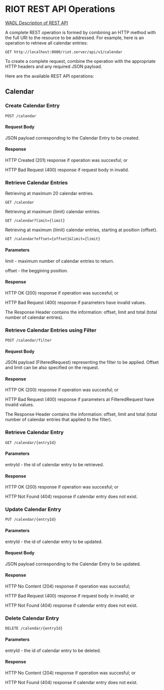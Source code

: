 # RIOT REST API Operations

[WADL Description of REST API](https://belgrad.informatik.uni-stuttgart.de:8181/riot/api/v1/application.wadl)

A complete REST operation is formed by combining an HTTP method with the full URI to the resource to be addressed. For example, here is an operation to retrieve all calendar entries:

	GET http://localhost:8080/riot.server/api/v1/calendar

To create a complete request, combine the operation with the appropriate HTTP headers and any required JSON payload.

Here are the available REST API operations:

## Calendar

### Create Calendar Entry

	POST /calendar

#### Request Body

JSON payload corresponding to the Calendar Entry to be created.

#### Response

HTTP Created (201) response if operation was succesful; or

HTTP Bad Request (400) response if request body in invalid.

### Retrieve Calendar Entries
Retrieving at maximum 20 calendar entries.
	
	GET /calendar
Retrieving at maximum {limit} calendar entries.

	GET /calendar?limit={limit}

Retrieving at maximum {limit} calendar entries, starting at position {offset}.

	GET /calendar?offset={offset}&limit={limit}

#### Parameters

limit - maximum number of calendar entries to return.

offset - the beggining position.

#### Response

HTTP OK (200) response if operation was succesful; or

HTTP Bad Request (400) response if parameters have invalid values.

The Response Header contains the information: offset, limit and total (total number of calendar entries).

### Retrieve Calendar Entries using Filter

	POST /calendar/filter

#### Request Body

JSON payload (FilteredRequest) representing the filter to be applied. Offset and limit can be also specified on the request.

#### Response

HTTP OK (200) response if operation was succesful; or

HTTP Bad Request (400) response if parameters at FilteredRequest have invalid values.

The Response Header contains the information: offset, limit and total (total number of calendar entries that applied to the filter).

### Retrieve Calendar Entry

	GET /calendar/{entryId}

#### Parameters

entryId - the id of calendar entry to be retrieved.

#### Response

HTTP OK (200) response if operation was succesful; or

HTTP Not Found (404) response if calendar entry does not exist.

### Update Calendar Entry

	PUT /calendar/{entryId}

#### Parameters

entryId - the id of calendar entry to be updated.

#### Request Body

JSON payload corresponding to the Calendar Entry to be updated.

#### Response

HTTP No Content (204) response if operation was succesful;

HTTP Bad Request (400) response if request body in invalid; or

HTTP Not Found (404) response if calendar entry does not exist.

### Delete Calendar Entry

	DELETE /calendar/{entryId}

#### Parameters

entryId - the id of calendar entry to be deleted.

#### Response

HTTP No Content (204) response if operation was succesful; or

HTTP Not Found (404) response if calendar entry does not exist.